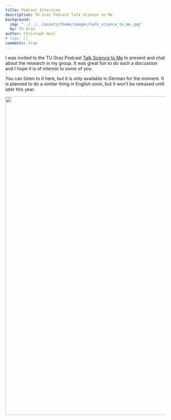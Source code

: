 ```yaml
---
title: Podcast Interview
description: TU Graz Podcast Talk Science to Me
background:
  img: "../../../assets/theme/images/talk_science_to_me.jpg"
  by: TU Graz
author: Christoph Heil
# tags: []
comments: true
---
```


I was invited to the TU Graz Podcast [Talk Science to Me](https://letscast.fm/sites/talk-science-to-me-33062f96/episode/talk-science-to-me-29-supraleiter) to present and chat about the research in my group. It was great fun to do such a discussion and I hope it is of interest to some of you.

You can listen to it here, but it is only available in German for the moment. It is planned to do a similar thing in English soon, but it won’t be released until later this year.

<img src="../../../assets/theme/images/talk_science_to_me.jpg" width="1000"/>
